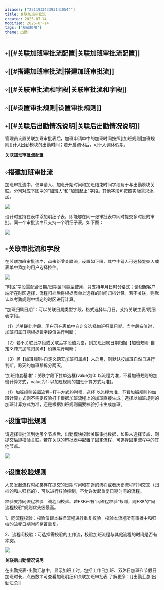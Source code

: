 ```yaml
---
aliases: ["2511933433931430544"]
title: 关联加班审批流
created: 2025-07-14
modified: 2025-07-14
tags: ['基础模块']
theme: 出勤
---
```


## •[[#关联加班审批流配置|关联加班审批流配置]]

## ◦[[#搭建加班审批流|搭建加班审批流]]

## ◦[[#关联审批流和字段|关联审批流和字段]]

## ◦[[#设置审批规则|设置审批规则]]

## •[[#关联后出勤情况说明|关联后出勤情况说明]]

管理员设置关联加班审批表后，加班申请单中的加班时间按照[[加班规则|加班规则]]计入出勤模块的出勤时间；若开启调休后，可计入调休假期。

**关联加班审批流配置**

## ◦搭建加班审批流

加班审批流中，仅申请人、加班开始时间和加班结束时间字段用于与出勤模块关联。分别对应下图中的“加班人”和“加班起止”字段。其他字段可按照实际需求添加。

![](https://myhelpdoc.oss-cn-heyuan.aliyuncs.com/mdimages/9b2acb57283f28a0a0e0835b2883cbbe.jpg)

设计时支持在表中添加明细子表，即能够在同一张审批表中同时提交多时段的审批。同一个审批流中只支持一个明细子表。如下图：

![](https://myhelpdoc.oss-cn-heyuan.aliyuncs.com/mdimages/88a5c17bc85bc93383426a8ed4573a85.jpg)

## ◦关联审批流和字段

在关联加班审批流中，点击新增关联流，设置如下图，其中申请人可选择提交人或表单中添加的用户选择控件。

![](https://myhelpdoc.oss-cn-heyuan.aliyuncs.com/mdimages/59b2a64892f17aaced7601239ff02353.jpg)

“时区”字段需配合日期/日期区间类型使用，只支持年月日时分格式；请根据客户端所在时区选择，流程归档后将根据表单上选择的时间归档计算。若不关联，则默认以考勤规则中绑定的时区进行计算。

“加班归属日期”：可以关联日期类型字段，格式选择年月日，支持关联主表/明细表字段。

（1）若关联此字段，用户可在表单中自定义选择加班归属日期。当字段有值时，加班归属日期根据该字段值进行判断；

（2）若不关联此字段或关联后字段值为空，则加班归属日期根据【加班规则-自定义跨天加班归属点】设置进行判断；

（3）若【加班规则-自定义跨天加班归属点】未启用，则默认按加班自然日进行判断，跨天的加班那拆分两天。

‘加班维度基准’：关联字段下拉单选框(value为0: 以流程为准，不看加班规则的加班计算方式，value为1: 以加班规则的加班计算方式为准)。

（1）加班规则设置流程+打卡方式的时候，选择 以流程为准，不看加班规则的加班计算方式则不需要校验打卡根据加班流程上的加班直接生成；选择以加班规则的加班计算方式为准，还是根据加班规则需要校验打卡生成加班。

## ◦设置审批规则

请选择审批流到达哪个节点后，出勤模块校验关联审批数据，如果未选择节点，则提交后即校验关联。若在关联的审批表中配置了固定流程，可选择固定流程中的其他节点。

![](https://myhelpdoc.oss-cn-heyuan.aliyuncs.com/mdimages/799d9abec20eac45051343901a2875b9.jpg)

## ◦设置校验规则

人员发起流程时如果存在提交的日期时间和在途的流程或者历史流程时间交叉（归档的和未归档的），可以进行校验控制，不允许发起重复日期时间的流程。

校验支持同流程校验、流程间校验。若ESB已有“同流程校验”规则，则ESB的“同流程校验”规则优先级最高。

1、同流程校验：校验仅跟本路径流程进行重复校验，校验本流程所有审批中和归档的流程日期时间是否重复。

2、流程间校验：可选择需校验的工作流，校验加班流程与其他流程的时间是否有冲突。

![](https://myhelpdoc.oss-cn-heyuan.aliyuncs.com/mdimages/6e857c38558622445573d1c5ccdc15bd.jpg)

**关联后出勤情况说明**

在出勤报表-出勤汇总中，显示加班工时，包括工作日加班、双休日加班和节假日加班时长，点击数字可查看加班明细和关联加班审批表 了解更多：[[出勤汇总|出勤汇总]]

